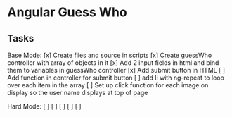 # Angular Guess Who

## Tasks

Base Mode:
[x] Create files and source in scripts 
[x] Create guessWho controller with array of objects in it
[x] Add 2 input fields in html and bind them to variables in guessWho controller
[x] Add submit button in HTML
[ ] Add function in controller for submit button 
[ ] add li with ng-repeat to loop over each item in the array
[ ] Set up click function for each image on display so the user name displays at top of page

Hard Mode: 
[ ]
[ ]
[ ]
[ ]
[ ]